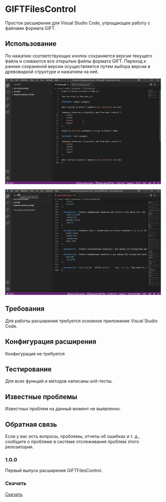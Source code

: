 # GIFTFilesControl

Простое расширение для Visual Studio Code, упрощающее работу с файлами формата GIFT.

## Использование

По нажатию соответствующих кнопок сохраняется версия текущего файла и сливаются все открытые файлы формата GIFT. Переход к раннее сохраненой версии осуществляется путем выбора версии в древовидной структуре и нажатием на неё.

![Open file](preview-images/merge-files.gif)

![Open file](preview-images/save-and-open-version-of-file.gif)

## Требования

Для работы расширения требуется основное приложение Visual Studio Code.

## Конфигурация расширения

Конфигурация не требуется

## Тестирование

Для всех функций и методов написаны unit-тесты.

## Известные проблемы

Известных проблем на данный момент не выявленно.

## Обратная связь

Если у вас есть вопросы, проблемы, отчеты об ошибках и т. д., сообщите о проблеме в системе отслеживания проблем этого репозитория.

### 1.0.0

Первый выпуск расширения GIFTFilesControl.

### Скачать

[Скачать](tsconfig.json)
